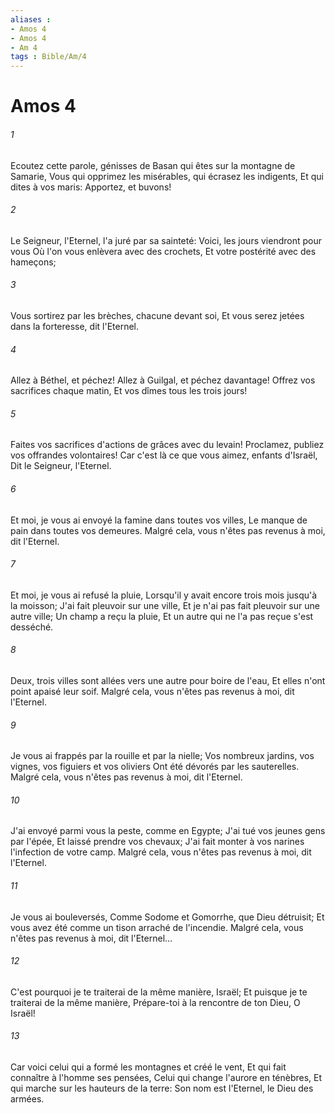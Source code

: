 ```yaml
---
aliases : 
- Amos 4
- Amos 4
- Am 4
tags : Bible/Am/4
---
```


# Amos 4

###### 1
Ecoutez cette parole, génisses de Basan qui êtes sur la montagne de Samarie, Vous qui opprimez les misérables, qui écrasez les indigents, Et qui dites à vos maris: Apportez, et buvons!
###### 2
Le Seigneur, l'Eternel, l'a juré par sa sainteté: Voici, les jours viendront pour vous Où l'on vous enlèvera avec des crochets, Et votre postérité avec des hameçons;
###### 3
Vous sortirez par les brèches, chacune devant soi, Et vous serez jetées dans la forteresse, dit l'Eternel.
###### 4
Allez à Béthel, et péchez! Allez à Guilgal, et péchez davantage! Offrez vos sacrifices chaque matin, Et vos dîmes tous les trois jours!
###### 5
Faites vos sacrifices d'actions de grâces avec du levain! Proclamez, publiez vos offrandes volontaires! Car c'est là ce que vous aimez, enfants d'Israël, Dit le Seigneur, l'Eternel.
###### 6
Et moi, je vous ai envoyé la famine dans toutes vos villes, Le manque de pain dans toutes vos demeures. Malgré cela, vous n'êtes pas revenus à moi, dit l'Eternel.
###### 7
Et moi, je vous ai refusé la pluie, Lorsqu'il y avait encore trois mois jusqu'à la moisson; J'ai fait pleuvoir sur une ville, Et je n'ai pas fait pleuvoir sur une autre ville; Un champ a reçu la pluie, Et un autre qui ne l'a pas reçue s'est desséché.
###### 8
Deux, trois villes sont allées vers une autre pour boire de l'eau, Et elles n'ont point apaisé leur soif. Malgré cela, vous n'êtes pas revenus à moi, dit l'Eternel.
###### 9
Je vous ai frappés par la rouille et par la nielle; Vos nombreux jardins, vos vignes, vos figuiers et vos oliviers Ont été dévorés par les sauterelles. Malgré cela, vous n'êtes pas revenus à moi, dit l'Eternel.
###### 10
J'ai envoyé parmi vous la peste, comme en Egypte; J'ai tué vos jeunes gens par l'épée, Et laissé prendre vos chevaux; J'ai fait monter à vos narines l'infection de votre camp. Malgré cela, vous n'êtes pas revenus à moi, dit l'Eternel.
###### 11
Je vous ai bouleversés, Comme Sodome et Gomorrhe, que Dieu détruisit; Et vous avez été comme un tison arraché de l'incendie. Malgré cela, vous n'êtes pas revenus à moi, dit l'Eternel...
###### 12
C'est pourquoi je te traiterai de la même manière, Israël; Et puisque je te traiterai de la même manière, Prépare-toi à la rencontre de ton Dieu, O Israël!
###### 13
Car voici celui qui a formé les montagnes et créé le vent, Et qui fait connaître à l'homme ses pensées, Celui qui change l'aurore en ténèbres, Et qui marche sur les hauteurs de la terre: Son nom est l'Eternel, le Dieu des armées.
